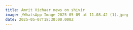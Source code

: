 ```yaml
---
title: Amrit Vichaar news on shivir
image: /WhatsApp Image 2025-05-09 at 11.08.42 (1).jpeg
date: 2025-05-07T18:30:00.000Z
---
```


